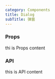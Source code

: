 ```yaml
---
category: Components
title: Dialog
subTitle: 弹窗
---
```


### Props

thi is Props content

### API

this is API content